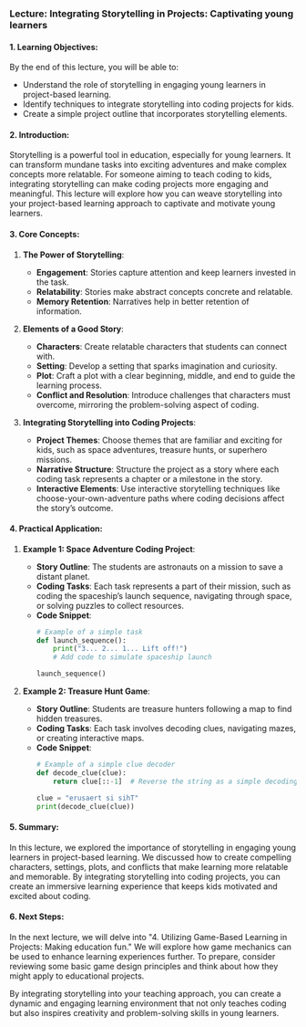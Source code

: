 ### Lecture: Integrating Storytelling in Projects: Captivating young learners

#### 1. Learning Objectives:
By the end of this lecture, you will be able to:
- Understand the role of storytelling in engaging young learners in project-based learning.
- Identify techniques to integrate storytelling into coding projects for kids.
- Create a simple project outline that incorporates storytelling elements.

#### 2. Introduction:
Storytelling is a powerful tool in education, especially for young learners. It can transform mundane tasks into exciting adventures and make complex concepts more relatable. For someone aiming to teach coding to kids, integrating storytelling can make coding projects more engaging and meaningful. This lecture will explore how you can weave storytelling into your project-based learning approach to captivate and motivate young learners.

#### 3. Core Concepts:
1. **The Power of Storytelling**:
   - **Engagement**: Stories capture attention and keep learners invested in the task.
   - **Relatability**: Stories make abstract concepts concrete and relatable.
   - **Memory Retention**: Narratives help in better retention of information.

2. **Elements of a Good Story**:
   - **Characters**: Create relatable characters that students can connect with.
   - **Setting**: Develop a setting that sparks imagination and curiosity.
   - **Plot**: Craft a plot with a clear beginning, middle, and end to guide the learning process.
   - **Conflict and Resolution**: Introduce challenges that characters must overcome, mirroring the problem-solving aspect of coding.

3. **Integrating Storytelling into Coding Projects**:
   - **Project Themes**: Choose themes that are familiar and exciting for kids, such as space adventures, treasure hunts, or superhero missions.
   - **Narrative Structure**: Structure the project as a story where each coding task represents a chapter or a milestone in the story.
   - **Interactive Elements**: Use interactive storytelling techniques like choose-your-own-adventure paths where coding decisions affect the story’s outcome.

#### 4. Practical Application:
1. **Example 1: Space Adventure Coding Project**:
   - **Story Outline**: The students are astronauts on a mission to save a distant planet.
   - **Coding Tasks**: Each task represents a part of their mission, such as coding the spaceship’s launch sequence, navigating through space, or solving puzzles to collect resources.
   - **Code Snippet**:
     ```python
     # Example of a simple task
     def launch_sequence():
         print("3... 2... 1... Lift off!")
         # Add code to simulate spaceship launch
     
     launch_sequence()
     ```

2. **Example 2: Treasure Hunt Game**:
   - **Story Outline**: Students are treasure hunters following a map to find hidden treasures.
   - **Coding Tasks**: Each task involves decoding clues, navigating mazes, or creating interactive maps.
   - **Code Snippet**:
     ```python
     # Example of a simple clue decoder
     def decode_clue(clue):
         return clue[::-1]  # Reverse the string as a simple decoding method
     
     clue = "erusaert si sihT"
     print(decode_clue(clue))
     ```

#### 5. Summary:
In this lecture, we explored the importance of storytelling in engaging young learners in project-based learning. We discussed how to create compelling characters, settings, plots, and conflicts that make learning more relatable and memorable. By integrating storytelling into coding projects, you can create an immersive learning experience that keeps kids motivated and excited about coding.

#### 6. Next Steps:
In the next lecture, we will delve into "4. Utilizing Game-Based Learning in Projects: Making education fun." We will explore how game mechanics can be used to enhance learning experiences further. To prepare, consider reviewing some basic game design principles and think about how they might apply to educational projects.

By integrating storytelling into your teaching approach, you can create a dynamic and engaging learning environment that not only teaches coding but also inspires creativity and problem-solving skills in young learners.